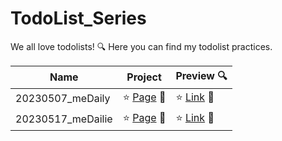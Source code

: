 # TodoList_Series


We all love todolists! 🔍
Here you can find my todolist practices.

|Name|Project|Preview 🔍|
|-----------|-----------|-----------|
|20230507_meDaily|:star: [Page](https://github.com/peiyi-c/TodoList_Series/tree/main/20230507_meDaily) 🌟 |:star: [Link](https://rough-laugh.surge.sh/) :star2:| |
|20230517_meDailie|:star: [Page](https://github.com/peiyi-c/TodoList_Series/tree/main/20230517_meDailie) 🌟| :star: [Link](https://pale-industry.surge.sh/) 🌟 | |
